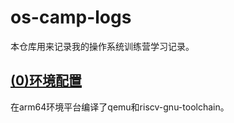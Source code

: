 # os-camp-logs

本仓库用来记录我的操作系统训练营学习记录。

## [(0)环境配置]((0)环境配置.md)

在arm64环境平台编译了qemu和riscv-gnu-toolchain。
